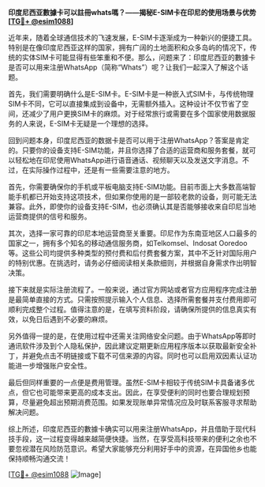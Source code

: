 **印度尼西亚數據卡可以註冊whats嗎？——揭秘E-SIM卡在印尼的使用场景与优势[[TG💪+ @esim1088](https://t.me/s/esim1088)]**

近年来，随着全球通信技术的飞速发展，E-SIM卡逐渐成为一种新兴的便捷工具。特别是在像印度尼西亚这样的国家，拥有广阔的土地面积和众多岛屿的情况下，传统的实体SIM卡可能显得有些笨重和不便。那么，问题来了：印度尼西亚的數據卡是否可以用来注册WhatsApp（简称“Whats”）呢？让我们一起深入了解这个话题。

首先，我们需要明确什么是E-SIM卡。E-SIM卡是一种嵌入式SIM卡，与传统物理SIM卡不同，它可以直接集成到设备中，无需额外插入。这种设计不仅节省了空间，还减少了用户更换SIM卡的麻烦。对于经常旅行或需要在多个国家使用数据服务的人来说，E-SIM卡无疑是一个理想的选择。

回到问题本身，印度尼西亚的数据卡是否可以用于注册WhatsApp？答案是肯定的。只要你的设备支持E-SIM功能，并且你选择了合适的运营商和服务套餐，就可以轻松地在印尼使用WhatsApp进行语音通话、视频聊天以及发送文字消息。不过，在实际操作过程中，还是有一些需要注意的地方。

首先，你需要确保你的手机或平板电脑支持E-SIM功能。目前市面上大多数高端智能手机都已开始支持这项技术，但如果你使用的是一部较老款的设备，则可能无法兼容。此外，即使你的设备支持E-SIM，也必须确认其是否能够接收来自印尼当地运营商提供的信号和服务。

其次，选择一家可靠的印尼本地运营商至关重要。印尼作为东南亚地区人口最多的国家之一，拥有多个知名的移动通信服务商，如Telkomsel、Indosat Ooredoo等。这些公司均提供多种类型的预付费和后付费套餐方案，其中不乏针对国际用户的特别优惠。在挑选时，请务必仔细阅读相关条款细则，并根据自身需求作出明智决策。

接下来就是实际注册流程了。一般来说，通过官方网站或者官方应用程序完成注册是最简单直接的方式。只需按照提示输入个人信息、选择所需套餐并支付费用即可顺利完成整个过程。值得注意的是，在填写资料阶段，请确保所提供的信息真实有效，以免日后遇到不必要的麻烦。

另外值得一提的是，在使用过程中还需关注网络安全问题。由于WhatsApp等即时通讯软件涉及到个人隐私保护，因此建议定期更新应用程序版本以获取最新安全补丁，并避免点击不明链接或下载不可信来源的内容。同时也可以启用双因素认证功能进一步增强账户安全性。

最后但同样重要的一点便是费用管理。虽然E-SIM卡相较于传统SIM卡具备诸多优点，但它也可能带来更高的成本支出。因此，在享受便利的同时也要合理规划预算，尽量避免超出预期消费范围。如果发现账单异常情况应及时联系客服寻求帮助解决问题。

综上所述，印度尼西亚的數據卡确实可以用来注册WhatsApp，并且借助于现代科技手段，这一过程变得越来越简便快捷。当然，在享受高科技带来的便利之余也不要忽视潜在风险防范意识。希望大家能够充分利用好手中的资源，在异国他乡也能保持顺畅沟通交流！

[[TG💪+ @esim1088](https://t.me/s/esim1088) ![Image](https://i.postimg.cc/4NQfJmqS/Snipaste-2025-05-13-00-14-12.png)]